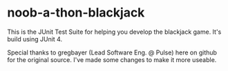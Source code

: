 noob-a-thon-blackjack
=====================

This is the JUnit Test Suite for helping you develop the blackjack game. It's build using JUnit 4. 

Special thanks to gregbayer (Lead Software Eng. @ Pulse)  here on github for the original source. I've made some changes to make it more useable. 